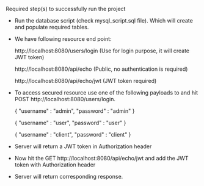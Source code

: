 Required step(s) to successfully run the project

- Run the database script (check mysql_script.sql file). Which will create and populate required tables.

- We have following resource end point: 
    
    http://localhost:8080/users/login (Use for login purpose, it will create JWT token)
    
    http://localhost:8080/api/echo (Public, no authentication is required)
    
    http://localhost:8080/api/echo/jwt (JWT token required)

- To access secured resource use one of the following payloads to and hit POST http://localhost:8080/users/login. 

    {
        "username" : "admin",
        "password" : "admin"
    }
    
    {
        "username" : "user",
        "password" : "user"
    }
    
    {
        "username" : "client",
        "password" : "client"
    }

- Server will return a JWT token in Authorization header 

- Now hit the GET http://localhost:8080/api/echo/jwt and add the JWT token with Authorization header

- Server will return corresponding response. 